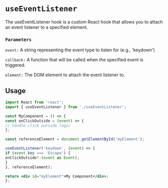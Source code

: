 # `useEventListener`
The useEventListener hook is a custom React hook that allows you to attach an event listener to a specified element.

### `Parameters`
`event:`   A string representing the event type to listen for (e.g., 'keydown')

`callback:` A function that will be called when the specified event is triggered.

`element:` The DOM element to attach the event listener to.

## Usage

```jsx
import React from 'react';
import { useEventListener } from './useEventListener';

const MyComponent = () => {
const onClickOutside = (event) => {
// handle click outside logic
};

const referenceElement = document.getElementById('myElement');

useEventListener('keydown', (event) => {
if (event.key === 'Escape') {
onClickOutside?.(event as Event);
}
}, referenceElement);

return <div id="myElement">My Component</div>;
};

```

